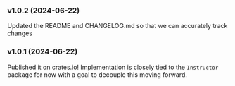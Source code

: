 ### v1.0.2 (2024-06-22)

Updated the README and CHANGELOG.md so that we can accurately track changes

### v1.0.1 (2024-06-22)

Published it on crates.io! Implementation is closely tied to the `Instructor` package for now with a goal to decouple this moving forward.
